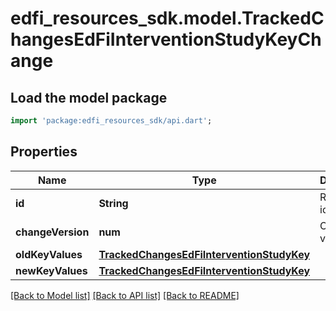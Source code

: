 # edfi_resources_sdk.model.TrackedChangesEdFiInterventionStudyKeyChange

## Load the model package
```dart
import 'package:edfi_resources_sdk/api.dart';
```

## Properties
Name | Type | Description | Notes
------------ | ------------- | ------------- | -------------
**id** | **String** | Resource identifier | [optional] 
**changeVersion** | **num** | Change version | [optional] 
**oldKeyValues** | [**TrackedChangesEdFiInterventionStudyKey**](TrackedChangesEdFiInterventionStudyKey.md) |  | [optional] 
**newKeyValues** | [**TrackedChangesEdFiInterventionStudyKey**](TrackedChangesEdFiInterventionStudyKey.md) |  | [optional] 

[[Back to Model list]](../README.md#documentation-for-models) [[Back to API list]](../README.md#documentation-for-api-endpoints) [[Back to README]](../README.md)


